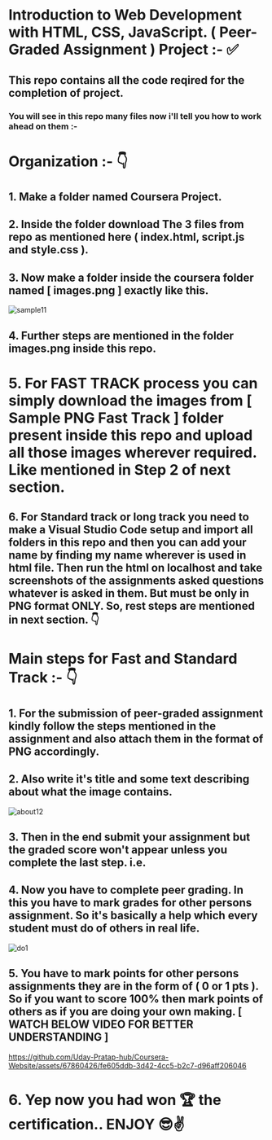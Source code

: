 # Introduction to Web Development with HTML, CSS, JavaScript. ( Peer-Graded Assignment ) Project :- ✅

## This repo contains all the code reqired for the completion of project.

### You will see in this repo many files now i'll tell you how to work ahead on them :-

# Organization :- 👇

## 1. Make a folder named Coursera Project.
## 2. Inside the folder download The 3 files from repo as mentioned here ( index.html, script.js and style.css ).
## 3. Now make a folder inside the coursera folder named [ images.png ] exactly like this.
![sample11](https://github.com/Uday-Pratap-hub/Coursera-Website/assets/67860426/3dd69401-3507-44a8-8121-f262fd6a7c26)
## 4. Further steps are mentioned in the folder images.png inside this repo.
# 5. For FAST TRACK process you can simply download the images from [ Sample PNG Fast Track ] folder present inside this repo and upload all those images wherever required. Like mentioned in Step 2 of next section.
## 6. For Standard track or long track you need to make a Visual Studio Code setup and import all folders in this repo and then you can add your name by finding my name wherever is used in html file. Then run the html on localhost and take screenshots of the assignments asked questions whatever is asked in them. But must be only in PNG format ONLY. So, rest steps are mentioned in next section. 👇

# Main steps for Fast and Standard Track :- 👇
## 1. For the submission of peer-graded assignment kindly follow the steps mentioned in the assignment and also attach them in the format of PNG accordingly. 
## 2. Also write it's title and some text describing about what the image contains. 
![about12](https://github.com/Uday-Pratap-hub/Coursera-Website/assets/67860426/d8c66af4-d595-4d3d-a183-4d735174df92)
## 3. Then in the end submit your assignment but the graded score won't appear unless you complete the last step. i.e.
## 4. Now you have to complete peer grading. In this you have to mark grades for other persons assignment. So it's basically a help which every student must do of others in real life. 
![do1](https://github.com/Uday-Pratap-hub/Coursera-Website/assets/67860426/d84a7bfa-81f9-4d41-9d32-592121dbb936)
## 5. You have to mark points for other persons assignments they are in the form of ( 0 or 1 pts ). So if you want to score 100% then mark points of others as if you are doing your own making. [ WATCH BELOW VIDEO FOR BETTER UNDERSTANDING ]
https://github.com/Uday-Pratap-hub/Coursera-Website/assets/67860426/fe605ddb-3d42-4cc5-b2c7-d96aff206046
# 6. Yep now you had won 🏆 the certification.. ENJOY 😎✌️
